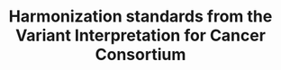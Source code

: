 ---
title: Harmonization standards from the Variant Interpretation for Cancer Consortium
abstract_url: https://www.abstractsonline.com/pp8/#!/9045/presentation/10578
event: "AACR 2020 I"
slides: https://drive.google.com/open?id=1AJYvH3ARFUMFfgr2JAJKfSG5VIERWW33
---